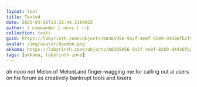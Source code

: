 ```yaml
---
layout: text
title: Texted
date: 2025-03-26T13:21:44.210492Z
author: ⸸ commander ░ nova ⸸ :~$
collection: texts
guid: https://labyrinth.zone/objects/b0365956-9a2f-4e8f-8289-d4436fb2f9d2
avatar: /img/avatar/daemon.png
akkoma: https://labyrinth.zone/objects/b0365956-9a2f-4e8f-8289-d4436fb2f9d2
tags: [akkoma, labyrinth-zone]
---
```


<p>oh nooo not Melon of MelonLand finger-wagging me for calling out ai users on his forum as creatively bankrupt tools and losers</p>